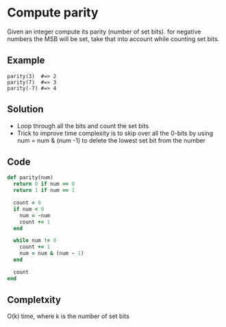 # Compute parity
Given an integer compute its parity (number of set bits). for negative numbers the MSB will be set,
take that into account while counting set bits.

## Example
```
parity(3)  #=> 2
parity(7)  #=> 3
parity(-7) #=> 4
```

## Solution
- Loop through all the bits and count the set bits
- Trick to improve time complexity is to skip over all the 0-bits by using num = num & (num -1)
  to delete the lowest set bit from the number

## Code
```ruby
def parity(num)
  return 0 if num == 0
  return 1 if num == 1

  count = 0
  if num < 0
    num = -num
    count += 1
  end

  while num != 0
    count += 1
    num = num & (num - 1)
  end

  count
end
```

## Completxity
O(k) time, where k is the number of set bits


